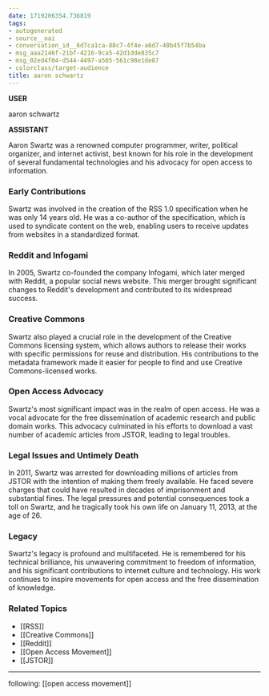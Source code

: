 ```yaml
---
date: 1719206354.736819
tags:
- autogenerated
- source__oai
- conversation_id__6d7ca1ca-88c7-4f4e-a6d7-40b45f7b54ba
- msg_aaa2146f-21bf-4216-9ca5-42d1dde835c7
- msg_02ed4f04-d544-4497-a505-561c98e1de87
- colorclass/target-audience
title: aaron schwartz
---
```


**USER**

aaron schwartz


**ASSISTANT**

Aaron Swartz was a renowned computer programmer, writer, political organizer, and internet activist, best known for his role in the development of several fundamental technologies and his advocacy for open access to information.

### Early Contributions
Swartz was involved in the creation of the RSS 1.0 specification when he was only 14 years old. He was a co-author of the specification, which is used to syndicate content on the web, enabling users to receive updates from websites in a standardized format.

### Reddit and Infogami
In 2005, Swartz co-founded the company Infogami, which later merged with Reddit, a popular social news website. This merger brought significant changes to Reddit's development and contributed to its widespread success.

### Creative Commons
Swartz also played a crucial role in the development of the Creative Commons licensing system, which allows authors to release their works with specific permissions for reuse and distribution. His contributions to the metadata framework made it easier for people to find and use Creative Commons-licensed works.

### Open Access Advocacy
Swartz's most significant impact was in the realm of open access. He was a vocal advocate for the free dissemination of academic research and public domain works. This advocacy culminated in his efforts to download a vast number of academic articles from JSTOR, leading to legal troubles.

### Legal Issues and Untimely Death
In 2011, Swartz was arrested for downloading millions of articles from JSTOR with the intention of making them freely available. He faced severe charges that could have resulted in decades of imprisonment and substantial fines. The legal pressures and potential consequences took a toll on Swartz, and he tragically took his own life on January 11, 2013, at the age of 26.

### Legacy
Swartz's legacy is profound and multifaceted. He is remembered for his technical brilliance, his unwavering commitment to freedom of information, and his significant contributions to internet culture and technology. His work continues to inspire movements for open access and the free dissemination of knowledge.

### Related Topics
- [[RSS]]
- [[Creative Commons]]
- [[Reddit]]
- [[Open Access Movement]]
- [[JSTOR]]


---


following: [[open access movement]]